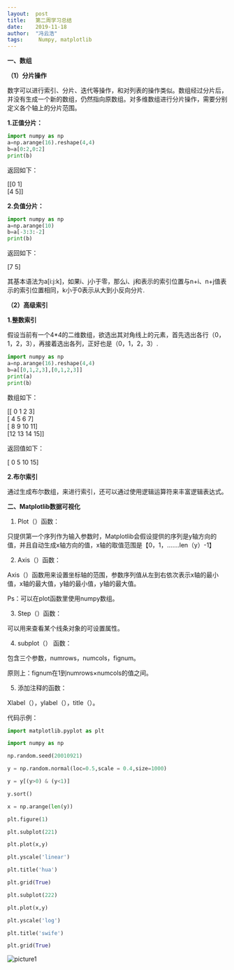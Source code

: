 ```yaml
---
layout:  post
title:   第二周学习总结
date:    2019-11-18
author:  "冯云浩"
tags:     Numpy, matplotlib
---
```




**一、数组**

**（1）分片操作**

  数字可以进行索引、分片、迭代等操作，和对列表的操作类似。数组经过分片后，并没有生成一个新的数组，仍然指向原数组。对多维数组进行分片操作，需要分别定义各个轴上的分片范围。

**1.正值分片：**

```python
import numpy as np
a=np.arange(16).reshape(4,4)
b=a[0:2,0:2]
print(b)
```

返回如下：

[[0 1]  
 [4 5]]  

**2.负值分片：**

```python
import numpy as np
a=np.arange(10)
b=a[-3:3:-2]
print(b)
```

返回如下：

[7 5]

其基本语法为a[i:j:k]，如果i、j小于零，那么i、j和表示的索引位置与n+i、n+j值表示的索引位置相同，k小于0表示从大到小反向分片.

**（2）高级索引**

**1.整数索引**

假设当前有一个4*4的二维数组，欲选出其对角线上的元素，首先选出各行（0，1，2，3），再接着选出各列，正好也是（0，1，2，3）.

```python
import numpy as np
a=np.arange(16).reshape(4,4)
b=a[[0,1,2,3],[0,1,2,3]]
print(a)
print(b）
```

数组如下：

[[ 0  1  2  3]  
 [ 4  5  6  7]  
 [ 8  9 10 11]  
 [12 13 14 15]]

返回值如下：

[ 0  5 10 15]

**2.布尔索引**

通过生成布尔数组，来进行索引，还可以通过使用逻辑运算符来丰富逻辑表达式。

**二、Matplotlib数据可视化**

1. Plot（）函数：

只提供第一个序列作为输入参数时，Matplotlib会假设提供的序列是y轴方向的值，并且自动生成x轴方向的值，x轴的取值范围是【0，1，…….len（y）-1】

2. Axis（）函数：

Axis（）函数用来设置坐标轴的范围，参数序列值从左到右依次表示x轴的最小值，x轴的最大值，y轴的最小值，y轴的最大值。

Ps：可以在plot函数里使用numpy数组。

3. Step（）函数：

可以用来查看某个线条对象的可设置属性。

4. subplot（） 函数：

包含三个参数，numrows，numcols，fignum。

原则上：fignum在1到numrows×numcols的值之间。

5. 添加注释的函数：

Xlabel（），ylabel（），title（）。

代码示例：

```python
import matplotlib.pyplot as plt

import numpy as np

np.random.seed(20010921)

y = np.random.normal(loc=0.5,scale = 0.4,size=1000)

y = y[(y>0) & (y<1)]

y.sort()

x = np.arange(len(y))

plt.figure(1)

plt.subplot(221)

plt.plot(x,y)

plt.yscale('linear')

plt.title('hua')

plt.grid(True)

plt.subplot(222)

plt.plot(x,y)

plt.yscale('log')

plt.title('swife')

plt.grid(True)


```



![picture1](F:\Blog-Share\img\1911\03\picture1.png)